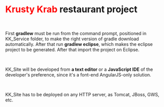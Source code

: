 <h1><span style="color:red">Krusty Krab</span> restaurant project</h1>
<br>
<p>First <strong>gradlew</strong> must be run from the command prompt, positioned in KK_Service folder, to make the right version of gradle download automatically. After that run <strong>gradlew eclipse</strong>, which makes the eclipse project to be generated. After that import the project on Eclipse.</p>
<br>
<p>KK_Site will be developed from <strong>a text editor</strong> or a <strong>JavaScript IDE</strong> of the developer's preference, since it's a font-end AngularJS-only solution.</p>
<br/>
<p>KK_Site has to be deployed on any HTTP server, as Tomcat, JBoss, GWS, etc.</p>
